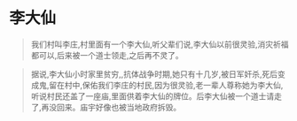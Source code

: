 李大仙
=======
>我们村叫李庄,村里面有一个李大仙,听父辈们说,李大仙以前很灵验,消灾祈福都可以,后来被一个道士领走,之后再不灵了。
     
>据说,李大仙小时家里贫穷,,抗体战争时期,她只有十几岁,被日军奸杀,死后变成鬼,留在村中,保佑我们李庄的村民,因为很灵验,老一辈人尊称她为李大仙,
听说村民还盖了一座庙,里面供着李大仙的牌位。后李大仙被一个道士请走了,再没回来。庙宇好像也被当地政府拆毁。